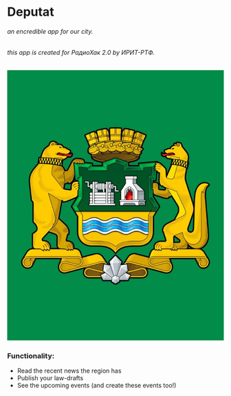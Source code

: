 # Deputat
###### an encredible app for our city.
###### *this app is created for РадиоХак 2.0 by ИРИТ-РТФ.*
[![*click to download*](https://github.com/haha4un/S-SuPVR-s-repo/blob/master/app/src/main/res/drawable/new_icon.jpg?raw=true "*click to download*")](https://github.com/haha4un/S-SuPVR-s-repo/blob/main/deputat-1-0.apk "*click to download*")


### Functionality:
- Read the recent news the region has
- Publish your law-drafts
- See the upcoming events (and create these events too!)



